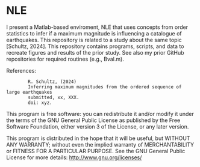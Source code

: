 # NLE

I present a Matlab-based enviroment, NLE that uses concepts from order statistics to infer if a maximum magnitude is influencing a catalogue of earthquakes.  This repository is related to a study about the same topic [Schultz, 2024].  This repository contains programs, scripts, and data to recreate figures and results of the prior study.  See also my prior GitHub repositories for required routines (e.g., Bval.m).

References: 
            
            R. Schultz, (2024)
            Inferring maximum magnitudes from the ordered sequence of large earthquakes
            submitted, xx, XXX.
            doi: xyz.
            

This program is free software: you can redistribute it and/or modify it under the terms of the GNU General Public License as published by the Free Software Foundation, either version 3 of the License, or any later version.

This program is distributed in the hope that it will be useful, but WITHOUT ANY WARRANTY; without even the implied warranty of MERCHANTABILITY or FITNESS FOR A PARTICULAR PURPOSE.  See the GNU General Public License for more details: http://www.gnu.org/licenses/
